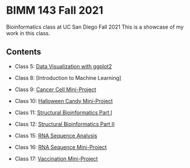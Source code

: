 # BIMM 143 Fall 2021
Bioinformatics class at UC San Diego Fall 2021
This is a showcase of my work in this class. 

## Contents

- Class 5: [Data Visualization with ggplot2](https://github.com/aangelrivera/bimm143/blob/main/Class05.R/Class05.R)

- Class 8: [Introduction to Machine Learning]

- Class 9: [Cancer Cell Mini-Project](https://github.com/aangelrivera/bimm143/blob/main/Class_09_MiniProject/Class_09_Mini%20Project.Rmd) 

- Class 10: [Halloween Candy Mini-Project](https://github.com/aangelrivera/bimm143/blob/main/Class%2010:%20Halloween%20Candy/Class%2010_Halloween%20Candy.Rmd) 

- Class 11: [Structural Bioinformatics Part I]() 

- Class 12: [Structural Bioinformatics Part II](https://github.com/aangelrivera/bimm143/blob/main/Class%2011/Class%2012_Structural%20Bioinformatics%20II.Rmd) 

- Class 15: [RNA Sequence Analysis](https://github.com/aangelrivera/bimm143/blob/main/Class15/Class15.Rmd) 

- Class 16: [RNA Sequence Mini-Project](https://github.com/aangelrivera/bimm143/blob/main/Class16/Class16_MiniProject.Rmd) 

- Class 17: [Vaccination Mini-Project](https://github.com/aangelrivera/bimm143/blob/main/Class17/Class17_MiniProject.Rmd)
